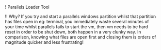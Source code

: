 ! Parallels Loader Tool

!! Why?
If you try and start a parallels windows partition whilst that partition has files open in eg: terminal, you immediately waste several minutes of your time whilst parallels fails to start the vm, then vm needs to be hard reset in order to be shut down, both happen in a very clunky way. In comparison, knowing what files are open first and closing them is orders of magnitude quicker and less frustrating!


